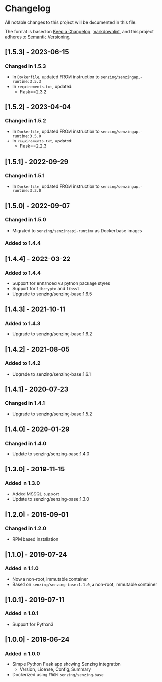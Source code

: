 # Changelog

All notable changes to this project will be documented in this file.

The format is based on [Keep a Changelog](https://keepachangelog.com/en/1.0.0/),
[markdownlint](https://dlaa.me/markdownlint/),
and this project adheres to [Semantic Versioning](https://semver.org/spec/v2.0.0.html).


## [1.5.3] - 2023-06-15

### Changed in 1.5.3

- In `Dockerfile`, updated FROM instruction to `senzing/senzingapi-runtime:3.5.3`
- In `requirements.txt`, updated:
  - Flask==2.3.2

## [1.5.2] - 2023-04-04

### Changed in 1.5.2

- In `Dockerfile`, updated FROM instruction to `senzing/senzingapi-runtime:3.5.0`
- In `requirements.txt`, updated:
  - Flask==2.2.3

## [1.5.1] - 2022-09-29

### Changed in 1.5.1

- In `Dockerfile`, updated FROM instruction to `senzing/senzingapi-runtime:3.3.0`

## [1.5.0] - 2022-09-07

### Changed in 1.5.0

- Migrated to `senzing/senzingapi-runtime` as Docker base images

### Added to 1.4.4

## [1.4.4] - 2022-03-22

### Added to 1.4.4

- Support for enhanced v3 python package styles
- Support for `libcrypto` and `libssl`
- Upgrade to senzing/senzing-base:1.6.5

## [1.4.3] - 2021-10-11

### Added to 1.4.3

- Upgrade to senzing/senzing-base:1.6.2

## [1.4.2] - 2021-08-05

### Added to 1.4.2

- Upgrade to senzing/senzing-base:1.6.1

## [1.4.1] - 2020-07-23

### Changed in 1.4.1

- Upgrade to senzing/senzing-base:1.5.2

## [1.4.0] - 2020-01-29

### Changed in 1.4.0

- Update to senzing/senzing-base:1.4.0

## [1.3.0] - 2019-11-15

### Added in 1.3.0

- Added MSSQL support
- Update to senzing/senzing-base:1.3.0

## [1.2.0] - 2019-09-01

### Changed in 1.2.0

- RPM based installation

## [1.1.0] - 2019-07-24

### Added in 1.1.0

- Now a non-root, immutable container
- Based on `senzing/senzing-base:1.1.0`, a non-root, immutable container

## [1.0.1] - 2019-07-11

### Added in 1.0.1

- Support for Python3

## [1.0.0] - 2019-06-24

### Added in 1.0.0

- Simple Python Flask app showing Senzing integration
  - Version, License, Config, Summary
- Dockerized using `FROM senzing/senzing-base`
